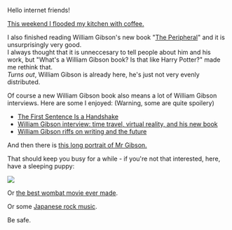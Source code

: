 Hello internet friends!

[This weekend I flooded my kitchen with coffee.](https://lostfocus.de/fuck-the-aeropress/)

I also finished reading William Gibson's new book "[The Peripheral](http://en.wikipedia.org/wiki/The_Peripheral)" and it is unsurprisingly very good.  
I always thought that it is unneccesary to tell people about him and his work, but "What's a William Gibson book? Is that like Harry Potter?" made me rethink that.  
*Turns out*, William Gibson is already here, he's just not very evenly distributed.

Of course a new William Gibson book also means a lot of William Gibson interviews. Here are some I enjoyed: (Warning, some are quite spoilery)

* [The First Sentence Is a Handshake](http://www.theatlantic.com/entertainment/archive/2014/10/william-gibson-by-heart/382027/) 
* [William Gibson interview: time travel, virtual reality, and his new book](http://www.theverge.com/2014/10/28/7083625/william-gibson-interview-time-travel-virtual-reality-and-the-peripheral)
* [William Gibson riffs on writing and the future](http://ideas.ted.com/2014/10/27/william-gibson-riffs-on-writing-and-the-future/)

And then there is [this long portrait of Mr Gibson.](http://www.gq.com/entertainment/books/201411/william-gibson?printable=true)

That should keep you busy for a while - if you're not that interested, here, have a sleeping puppy:

![](http://irregularity.lolproject.de/wp-content/uploads/sites/2/2014/11/puppy-donkey.jpg)

Or [the best wombat movie ever made](https://www.youtube.com/watch?v=OiuQ_rVM-WE).

Or some [Japanese rock music](https://www.youtube.com/watch?v=oncPGYO5g5M).

Be safe.
